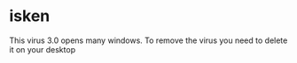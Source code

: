 # isken
This virus 3.0 opens many windows. To remove the virus you need to delete it on your desktop
